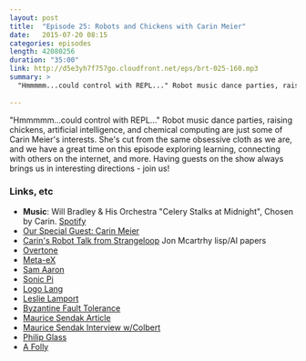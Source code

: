 ```yaml
---
layout: post
title:  "Episode 25: Robots and Chickens with Carin Meier"
date:   2015-07-20 08:15
categories: episodes
length: 42080256
duration: "35:00"
link: http://d5e3yh7f757go.cloudfront.net/eps/brt-025-160.mp3
summary: >
  "Hmmmmm...could control with REPL..." Robot music dance parties, raising chickens, artificial intelligence, and chemical computing are just some of Carin Meier's interests. She's cut from the same obsessive cloth as we are, and we have a great time on this episode exploring learning, connecting with others on the internet, and more. Having guests on the show always brings us in interesting directions - join us!
  
---
```

"Hmmmmm...could control with REPL..." Robot music dance parties, raising chickens, artificial intelligence, and chemical computing are just some of Carin Meier's interests. She's cut from the same obsessive cloth as we are, and we have a great time on this episode exploring learning, connecting with others on the internet, and more. Having guests on the show always brings us in interesting directions - join us!

<!-- more -->

### Links, etc

* <strong>Music</strong>: Will Bradley & His Orchestra "Celery Stalks at Midnight", Chosen by Carin. [Spotify](https://open.spotify.com/track/02QookDbhcVBcGu2uOt7K8)
* [Our Special Guest: Carin Meier](http://gigasquidsoftware.com/)
* [Carin's Robot Talk from Strangeloop](https://www.youtube.com/watch?v=3_zW63dcZB0)
Jon Mcartrhy lisp/AI papers
* [Overtone](http://overtone.github.io/)
* [Meta-eX](http://meta-ex.com/)
* [Sam Aaron](https://twitter.com/samaaron)
* [Sonic Pi](http://sonic-pi.net/)
* [Logo Lang](https://turtleacademy.com/)
* [Leslie Lamport](http://www.lamport.org/)
* [Byzantine Fault Tolerance](https://en.wikipedia.org/wiki/Byzantine_fault_tolerance)
* [Maurice Sendak Article](http://gigasquidsoftware.com/blog/2015/05/30/wilds-horses-things-and-creativity/)
* [Maurice Sendak Interview w/Colbert](http://thecolbertreport.cc.com/videos/gzi3ec/grim-colberty-tales-with-maurice-sendak-pt--1)
* [Philip Glass](https://en.wikipedia.org/wiki/Philip_Glass)
* [A Folly](https://en.wikipedia.org/wiki/Folly)
